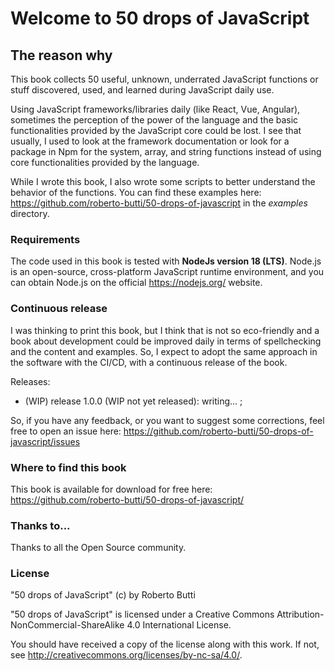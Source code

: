 # Welcome to 50 drops of JavaScript

## The reason why
This book collects 50 useful, unknown, underrated JavaScript functions or stuff discovered, used, and learned during JavaScript daily use.

Using JavaScript frameworks/libraries daily (like React, Vue, Angular), sometimes the perception of the power of the language and the basic functionalities provided by the JavaScript core could be lost.
I see that usually, I used to look at the framework documentation or look for a package in Npm for the system, array, and string functions instead of using core functionalities provided by the language.

While I wrote this book, I also wrote some scripts to better understand the behavior of the functions. You can find these examples here: https://github.com/roberto-butti/50-drops-of-javascript in the _examples_ directory.

### Requirements

The code used in this book is tested with **NodeJs version 18 (LTS)**.
Node.js is an open-source, cross-platform JavaScript runtime environment, and you can obtain Node.js on the official https://nodejs.org/ website.

### Continuous release

I was thinking to print this book, but I think that is not so eco-friendly and a book about development could be improved daily in terms of spellchecking and the content and examples. So, I expect to adopt the same approach in the software with the CI/CD, with a continuous release of the book.

Releases:

- (WIP) release 1.0.0 (WIP not yet released): writing... ;

So, if you have any feedback, or you want to suggest some corrections, feel free to open an issue here: https://github.com/roberto-butti/50-drops-of-javascript/issues

### Where to find this book

This book is available for download for free here: https://github.com/roberto-butti/50-drops-of-javascript/

### Thanks to...

Thanks to all the Open Source community.

### License
"50 drops of JavaScript" (c) by Roberto Butti

"50 drops of JavaScript" is licensed under a
Creative Commons Attribution-NonCommercial-ShareAlike 4.0 International License.

You should have received a copy of the license along with this
work. If not, see <http://creativecommons.org/licenses/by-nc-sa/4.0/>.

